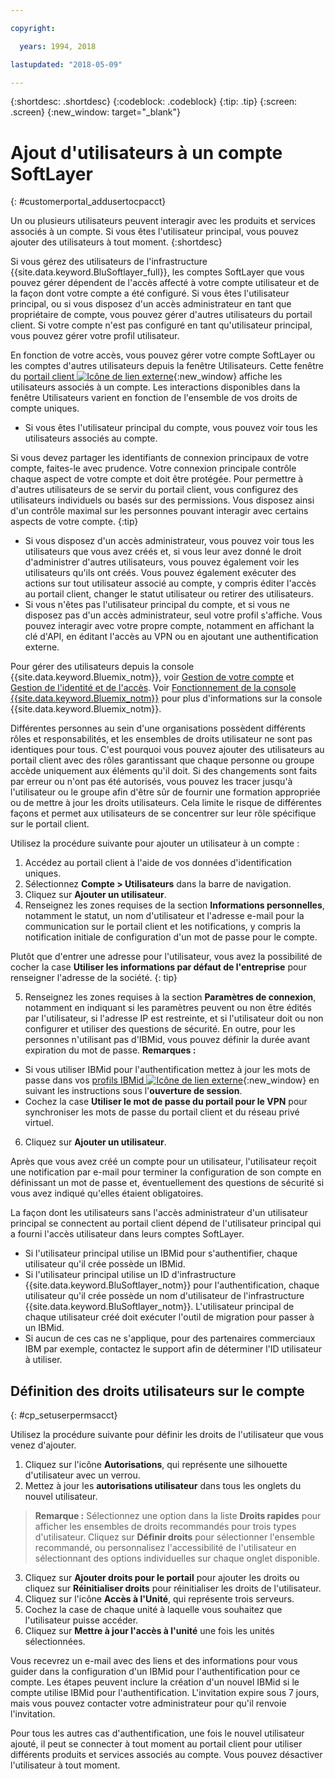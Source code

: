 ```yaml
---

copyright:

  years: 1994, 2018

lastupdated: "2018-05-09"

---
```


{:shortdesc: .shortdesc}
{:codeblock: .codeblock}
{:tip: .tip}
{:screen: .screen}
{:new_window: target="_blank"}


# Ajout d'utilisateurs à un compte SoftLayer
{: #customerportal_addusertocpacct}

Un ou plusieurs utilisateurs peuvent interagir avec les produits et services associés à un compte. Si vous êtes l'utilisateur principal, vous pouvez ajouter des utilisateurs à tout moment.
{:shortdesc}

Si vous gérez des utilisateurs de l'infrastructure {{site.data.keyword.BluSoftlayer_full}}, les comptes SoftLayer que vous pouvez gérer dépendent de l'accès affecté à votre compte utilisateur et de la façon dont votre compte a été configuré. Si vous êtes l'utilisateur principal, ou si vous disposez d'un accès administrateur en tant que propriétaire de compte, vous pouvez gérer d'autres utilisateurs du portail client. Si votre compte n'est pas configuré en tant qu'utilisateur principal, vous pouvez gérer votre profil utilisateur.

En fonction de votre accès, vous pouvez gérer votre compte SoftLayer ou les comptes d'autres utilisateurs depuis la fenêtre Utilisateurs. Cette fenêtre du [portail client ![Icône de lien externe](../icons/launch-glyph.svg)](https://control.softlayer.com/){:new_window} affiche les utilisateurs associés à un compte. Les interactions disponibles dans la fenêtre Utilisateurs varient en fonction de l'ensemble de vos droits de compte uniques.
  * Si vous êtes l'utilisateur principal du compte, vous pouvez voir tous les utilisateurs associés au compte.

  Si vous devez partager les identifiants de connexion principaux de votre compte, faites-le avec prudence. Votre connexion principale contrôle chaque aspect de votre compte et doit être protégée. Pour permettre à d'autres utilisateurs de se servir du portail client, vous configurez des utilisateurs individuels ou basés sur des permissions. Vous disposez ainsi d'un contrôle maximal sur les personnes pouvant interagir avec certains aspects de votre compte.
{:tip}

  * Si vous disposez d'un accès administrateur, vous pouvez voir tous les utilisateurs que vous avez créés et, si vous leur avez donné le droit d'administrer d'autres utilisateurs, vous pouvez également voir les utilisateurs qu'ils ont créés. Vous pouvez également exécuter des actions sur tout utilisateur associé au compte, y compris éditer l'accès au portail client, changer le statut utilisateur ou retirer des utilisateurs.
  * Si vous n'êtes pas l'utilisateur principal du compte, et si vous ne disposez pas d'un accès administrateur, seul votre profil s'affiche.  Vous pouvez interagir avec votre propre compte, notamment en affichant la clé d'API, en éditant l'accès au VPN ou en ajoutant une authentification externe.

Pour gérer des utilisateurs depuis la console {{site.data.keyword.Bluemix_notm}}, voir [Gestion de votre compte](/docs/account/adminpublic.html#signing-up-for-ibm-cloud) et [Gestion de l'identité et de l'accès](/docs/iam/quickstart.html#getstarted). Voir [Fonctionnement de la console {{site.data.keyword.Bluemix_notm}}](/docs/overview/ui.html#ui) pour plus d'informations sur la console {{site.data.keyword.Bluemix_notm}}.

Différentes personnes au sein d'une organisations possèdent différents rôles et responsabilités, et les ensembles de droits utilisateur ne sont pas identiques pour tous. C'est pourquoi vous pouvez ajouter des utilisateurs au portail client avec des rôles garantissant que chaque personne ou groupe accède uniquement aux éléments qu'il doit. Si des changements sont faits par erreur ou n'ont pas été autorisés, vous pouvez les tracer jusqu'à l'utilisateur ou le groupe afin d'être sûr de fournir une formation appropriée ou de mettre à jour les droits utilisateurs. Cela limite le risque de différentes façons et permet aux utilisateurs de se concentrer sur leur rôle spécifique sur le portail client.

Utilisez la procédure suivante pour ajouter un utilisateur à un compte :

1. Accédez au portail client à l'aide de vos données d'identification uniques.
2. Sélectionnez **Compte > Utilisateurs** dans la barre de navigation.
3. Cliquez sur **Ajouter un utilisateur**.
4. Renseignez les zones requises de la section **Informations personnelles**, notamment le statut, un nom d'utilisateur et l'adresse e-mail pour la communication sur le portail client et les notifications, y compris la notification initiale de configuration d'un mot de passe pour le compte.

  Plutôt que d'entrer une adresse pour l'utilisateur, vous avez la possibilité de cocher la case **Utiliser les informations par défaut de l'entreprise** pour renseigner l'adresse de la société.
  {: tip}

5. Renseignez les zones requises à la section **Paramètres de connexion**, notamment en indiquant si les paramètres peuvent ou non être édités par l'utilisateur, si l'adresse IP est restreinte, et si l'utilisateur doit ou non configurer et utiliser des questions de sécurité. En outre, pour les personnes n'utilisant pas d'IBMid, vous pouvez définir la durée avant expiration du mot de passe.
**Remarques :**
* Si vous utiliser IBMid pour l'authentification mettez à jour les mots de passe dans vos [profils IBMid ![Icône de lien externe](../icons/launch-glyph.svg)](https://www.ibm.com/account/profile){:new_window} en suivant les instructions sous l'**ouverture de session**.
* Cochez la case **Utiliser le mot de passe du portail pour le VPN** pour synchroniser les mots de passe du portail client et du réseau privé virtuel. 
6. Cliquez sur **Ajouter un utilisateur**.

Après que vous avez créé un compte pour un utilisateur, l'utilisateur reçoit une notification par e-mail pour terminer la configuration de son compte en définissant un mot de passe et, éventuellement des questions de sécurité si vous avez indiqué qu'elles étaient obligatoires.

La façon dont les utilisateurs sans l'accès administrateur d'un utilisateur principal se connectent au portail client dépend de l'utilisateur principal qui a fourni l'accès utilisateur dans leurs comptes SoftLayer.
  * Si l'utilisateur principal utilise un IBMid pour s'authentifier, chaque utilisateur qu'il crée possède un IBMid.
  * Si l'utilisateur principal utilise un ID d'infrastructure {{site.data.keyword.BluSoftlayer_notm}} pour l'authentification, chaque utilisateur qu'il crée possède un nom d'utilisateur de l'infrastructure {{site.data.keyword.BluSoftlayer_notm}}. L'utilisateur principal de chaque utilisateur créé doit exécuter l'outil de migration pour passer à un IBMid.
  * Si aucun de ces cas ne s'applique, pour des partenaires commerciaux IBM par exemple, contactez le support afin de déterminer l'ID utilisateur à utiliser.

## Définition des droits utilisateurs sur le compte
{: #cp_setuserpermsacct}

Utilisez la procédure suivante pour définir les droits de l'utilisateur que vous venez d'ajouter.

1. Cliquez sur l'icône **Autorisations**, qui représente une silhouette d'utilisateur avec un verrou.
2. Mettez à jour les **autorisations utilisateur** dans tous les onglets du nouvel utilisateur.
> **Remarque :** Sélectionnez une option dans la liste **Droits rapides** pour afficher les ensembles de droits recommandés pour trois types d'utilisateur. Cliquez sur **Définir droits** pour sélectionner l'ensemble recommandé, ou personnalisez l'accessibilité de l'utilisateur en sélectionnant des options individuelles sur chaque onglet disponible.
3. Cliquez sur **Ajouter droits pour le portail** pour ajouter les droits ou cliquez sur **Réinitialiser droits** pour réinitialiser les droits de l'utilisateur.
4. Cliquez sur l'icône **Accès à l'Unité**, qui représente trois serveurs.
5. Cochez la case de chaque unité à laquelle vous souhaitez que l'utilisateur puisse accéder.
6. Cliquez sur **Mettre à jour l'accès à l'unité** une fois les unités sélectionnées.

Vous recevrez un e-mail avec des liens et des informations pour vous guider dans la configuration d'un IBMid pour l'authentification pour ce compte. Les étapes peuvent inclure la création d'un nouvel IBMid si le compte utilise IBMid pour l'authentification. L'invitation expire sous 7 jours, mais vous pouvez contacter votre administrateur pour qu'il renvoie l'invitation.

Pour tous les autres cas d'authentification, une fois le nouvel utilisateur ajouté, il peut se connecter à tout moment au portail client pour utiliser différents produits et services associés au compte. Vous pouvez désactiver l'utilisateur à tout moment.
